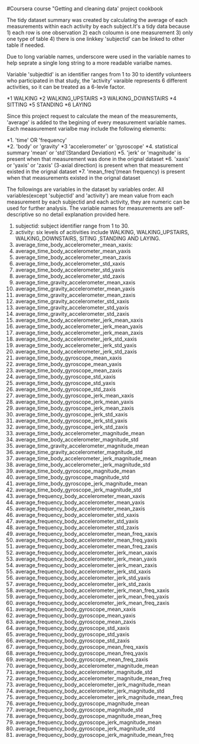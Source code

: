 #Coursera course "Getting and cleaning data' project cookbook

The tidy dataset summary was created by calculating the average of each measurements within each activity by each subject.It's a tidy data because 1) each row is one observation
2) each coloumn is one measurement 3) only one type of table 4) there is one linkkey 'subjectid' can be linked to other table if needed.

Due to long variable names, underscore were used in the variable names to help seprate a single long string to a more readable varialbe names.


Variable 'subjedtid' is an identifier ranges from 1 to 30 to identify volunteers who participated in that study, the 'activity' varaible represents 6 different activities, so it can be treated as
a 6-levle factor.

*1 WALKING
*2 WALKING_UPSTAIRS
*3 WALKING_DOWNSTAIRS
*4 SITTING
*5 STANDING
*6 LAYING


Since this project request to calculate the mean of the measurements, 'average' is added to the begining of every measurement variable names. Each meaasurement varialbe may include the following elements:

*1. 'time' OR 'frequency'  
*2. 'body' or 'gravity' 
*3  'accelerometer' or 'gyroscope' 
*4. statistical summary 'mean' or 'std'(Standard Deviation)
*5. 'jerk' or 'magnitude' is present when that measurement was done in the orignal dataset
*6. 'xaxis' or 'yaxis' or 'zaxis' (3-axial direction) is present when that measurement existed in the orignal dataset
*7. 'mean_freq'(mean frequency) is present when that measurements existed in the orignal dataset


The followings are variables in the dataset by variables order. All variables(except 'subjectid' and 'activity') are mean value from each measurement by each subjectid and each activity, 
they are numeric can be used for further analysis. The variable names for measurements are self-descriptive so no detail explanation provided here. 


 1. subjectid:  subject identifier range from 1 to 30.                                             
 2. activity:   six levels of acitivities include WALKING, WALKING_UPSTAIRS, WALKING_DOWNSTAIRS, SITING ,STANDING AND LAYING.                                                   
 3. average_time_body_accelerometer_mean_xaxis:  
 4. average_time_body_accelerometer_mean_yaxis                   
 5. average_time_body_accelerometer_mean_zaxis                   
 6. average_time_body_accelerometer_std_xaxis                    
 7. average_time_body_accelerometer_std_yaxis                    
 8. average_time_body_accelerometer_std_zaxis                    
 9. average_time_gravity_accelerometer_mean_xaxis                
10. average_time_gravity_accelerometer_mean_yaxis                
11. average_time_gravity_accelerometer_mean_zaxis                
12. average_time_gravity_accelerometer_std_xaxis                 
13. average_time_gravity_accelerometer_std_yaxis                 
14. average_time_gravity_accelerometer_std_zaxis                 
15. average_time_body_accelerometer_jerk_mean_xaxis              
16. average_time_body_accelerometer_jerk_mean_yaxis              
17. average_time_body_accelerometer_jerk_mean_zaxis              
18. average_time_body_accelerometer_jerk_std_xaxis               
19. average_time_body_accelerometer_jerk_std_yaxis               
20. average_time_body_accelerometer_jerk_std_zaxis               
21. average_time_body_gyroscope_mean_xaxis                       
22. average_time_body_gyroscope_mean_yaxis                       
23. average_time_body_gyroscope_mean_zaxis                       
24. average_time_body_gyroscope_std_xaxis                        
25. average_time_body_gyroscope_std_yaxis                        
26. average_time_body_gyroscope_std_zaxis                        
27. average_time_body_gyroscope_jerk_mean_xaxis                  
28. average_time_body_gyroscope_jerk_mean_yaxis                  
29. average_time_body_gyroscope_jerk_mean_zaxis                  
30. average_time_body_gyroscope_jerk_std_xaxis                   
31. average_time_body_gyroscope_jerk_std_yaxis                   
32. average_time_body_gyroscope_jerk_std_zaxis                   
33. average_time_body_accelerometer_magnitude_mean               
34. average_time_body_accelerometer_magnitude_std                
35. average_time_gravity_accelerometer_magnitude_mean            
36. average_time_gravity_accelerometer_magnitude_std             
37. average_time_body_accelerometer_jerk_magnitude_mean          
38. average_time_body_accelerometer_jerk_magnitude_std           
39. average_time_body_gyroscope_magnitude_mean                   
40. average_time_body_gyroscope_magnitude_std                    
41. average_time_body_gyroscope_jerk_magnitude_mean              
42. average_time_body_gyroscope_jerk_magnitude_std               
43. average_frequency_body_accelerometer_mean_xaxis              
44. average_frequency_body_accelerometer_mean_yaxis              
45. average_frequency_body_accelerometer_mean_zaxis              
46. average_frequency_body_accelerometer_std_xaxis               
47. average_frequency_body_accelerometer_std_yaxis               
48. average_frequency_body_accelerometer_std_zaxis               
49. average_frequency_body_accelerometer_mean_freq_xaxis         
50. average_frequency_body_accelerometer_mean_freq_yaxis         
51. average_frequency_body_accelerometer_mean_freq_zaxis         
52. average_frequency_body_accelerometer_jerk_mean_xaxis         
53. average_frequency_body_accelerometer_jerk_mean_yaxis         
54. average_frequency_body_accelerometer_jerk_mean_zaxis         
55. average_frequency_body_accelerometer_jerk_std_xaxis          
56. average_frequency_body_accelerometer_jerk_std_yaxis          
57. average_frequency_body_accelerometer_jerk_std_zaxis          
58. average_frequency_body_accelerometer_jerk_mean_freq_xaxis    
59. average_frequency_body_accelerometer_jerk_mean_freq_yaxis    
60. average_frequency_body_accelerometer_jerk_mean_freq_zaxis    
61. average_frequency_body_gyroscope_mean_xaxis                  
62. average_frequency_body_gyroscope_mean_yaxis                  
63. average_frequency_body_gyroscope_mean_zaxis                  
64. average_frequency_body_gyroscope_std_xaxis                   
65. average_frequency_body_gyroscope_std_yaxis                   
66. average_frequency_body_gyroscope_std_zaxis                   
67. average_frequency_body_gyroscope_mean_freq_xaxis             
68. average_frequency_body_gyroscope_mean_freq_yaxis             
69. average_frequency_body_gyroscope_mean_freq_zaxis             
70. average_frequency_body_accelerometer_magnitude_mean          
71. average_frequency_body_accelerometer_magnitude_std           
72. average_frequency_body_accelerometer_magnitude_mean_freq     
73. average_frequency_body_accelerometer_jerk_magnitude_mean     
74. average_frequency_body_accelerometer_jerk_magnitude_std      
75. average_frequency_body_accelerometer_jerk_magnitude_mean_freq
76. average_frequency_body_gyroscope_magnitude_mean              
77. average_frequency_body_gyroscope_magnitude_std               
78. average_frequency_body_gyroscope_magnitude_mean_freq         
79. average_frequency_body_gyroscope_jerk_magnitude_mean         
80. average_frequency_body_gyroscope_jerk_magnitude_std          
81. average_frequency_body_gyroscope_jerk_magnitude_mean_freq
